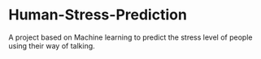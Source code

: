 # Human-Stress-Prediction
A project based on Machine learning to predict the stress level of people using their way of talking.
